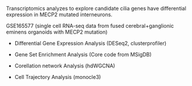 Transcriptomics analyzes to explore candidate cilia genes have differential expression in MECP2 mutated interneurons.

GSE165577 (single cell RNA-seq data from fused cerebral+ganglionic eminens organoids with MECP2 mutation)

* Differential Gene Expression Analysis (DESeq2, clusterprofiler)

* Gene Set Enrichment Analysis (Core code from MSigDB)

* Corellation network Analysis (hdWGCNA)

* Cell Trajectory Analysis (monocle3)
